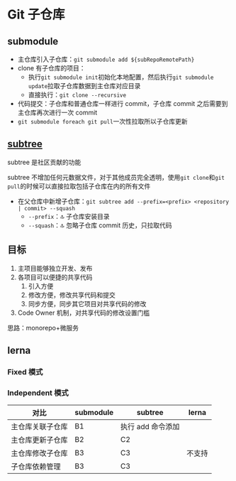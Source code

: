 # Git 子仓库

## submodule

- 主仓库引入子仓库：`git submodule add ${subRepoRemotePath}`
- clone 有子仓库的项目：
  - 执行`git submodule init`初始化本地配置，然后执行`git submodule update`拉取子仓库数据到主仓库对应目录
  - 直接执行：`git clone --recursive`
- 代码提交：子仓库和普通仓库一样进行 commit，子仓库 commit 之后需要到主仓库再次进行一次 commit
- `git submodule foreach git pull`一次性拉取所以子仓库更新

## [subtree](https://github.com/git/git/blob/master/contrib/subtree/git-subtree.txt)

subtree 是社区贡献的功能

subtree 不增加任何元数据文件，对于其他成员完全透明，使用`git clone`和`git pull`的时候可以直接拉取包括子仓库在内的所有文件

- 在父仓库中新增子仓库：`git subtree add --prefix=<prefix> <repository | commit> --squash`
  - `--prefix`：🔝 子仓库安装目录
  - `--squash`：🔝 忽略子仓库 commit 历史，只拉取代码

## 目标

1. 主项目能够独立开发、发布
2. 各项目可以便捷的共享代码
   1. 引入方便
   2. 修改方便，修改共享代码和提交
   3. 同步方便，同步其它项目对共享代码的修改
3. Code Owner 机制，对共享代码的修改设置门槛

思路：monorepo+微服务

## lerna

### Fixed 模式

### Independent 模式

| 对比             | submodule | subtree           | lerna  |
| ---------------- | --------- | ----------------- | ------ |
| 主仓库关联子仓库 | B1        | 执行 add 命令添加 |
| 主仓库更新子仓库 | B2        | C2                |
| 主仓库修改子仓库 | B3        | C3                | 不支持 |
| 子仓库依赖管理   | B3        | C3                |
